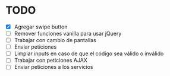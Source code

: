 TODO
=====

- [x] Agregar swipe button
- [ ] Remover funciones vanilla para usar jQuery
- [ ] Trabajar con cambio de pantallas
- [ ] Enviar peticiones
- [ ] Limpiar inputs en caso de que el código sea válido o inválido
- [ ] Trabajar con peticiones AJAX
- [ ] Enviar peticiones a los servicios